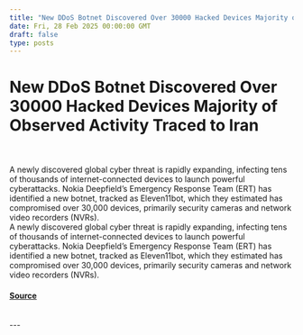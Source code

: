 ```yaml
---
title: "New DDoS Botnet Discovered Over 30000 Hacked Devices Majority of Observed Activity Traced to Iran"
date: Fri, 28 Feb 2025 00:00:00 GMT
draft: false
type: posts
---
```

# New DDoS Botnet Discovered Over 30000 Hacked Devices Majority of Observed Activity Traced to Iran

<br/>

<br/>
A newly discovered global cyber threat is rapidly expanding, infecting tens of thousands of internet-connected devices to launch powerful cyberattacks. Nokia Deepfield’s Emergency Response Team (ERT) has identified a new botnet, tracked as Eleven11bot, which they estimated has compromised over 30,000 devices, primarily security cameras and network video recorders (NVRs). 
<br/>
A newly discovered global cyber threat is rapidly expanding, infecting tens of thousands of internet-connected devices to launch powerful cyberattacks. Nokia Deepfield’s Emergency Response Team (ERT) has identified a new botnet, tracked as Eleven11bot, which they estimated has compromised over 30,000 devices, primarily security cameras and network video recorders (NVRs).

#### [Source](https://www.greynoise.io/blog/new-ddos-botnet-discovered)

<br/>
---
